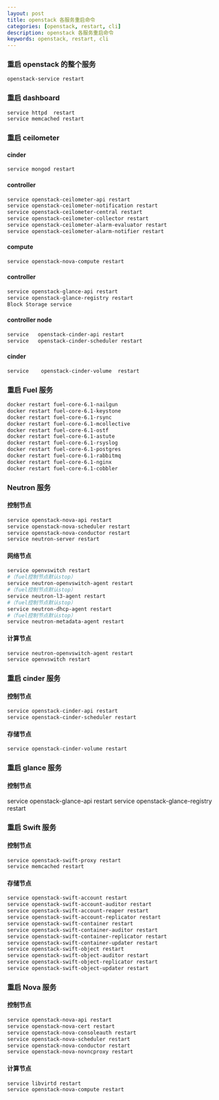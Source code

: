 ```yaml
---
layout: post
title: openstack 各服务重启命令
categories: [openstack, restart, cli]
description: openstack 各服务重启命令
keywords: openstack, restart, cli
---
```


### 重启 openstack 的整个服务
``` sh
openstack-service restart
```

### 重启 dashboard
``` sh
service httpd  restart 
service memcached restart
```
### 重启 ceilometer
#### cinder
``` sh
service mongod restart
```
#### controller
``` sh
service openstack-ceilometer-api restart  
service openstack-ceilometer-notification restart
service openstack-ceilometer-central restart
service openstack-ceilometer-collector restart
service openstack-ceilometer-alarm-evaluator restart
service openstack-ceilometer-alarm-notifier restart
```
#### compute
``` sh
service openstack-nova-compute restart
```
#### controller
``` sh
service openstack-glance-api restart
service openstack-glance-registry restart
Block Storage service
```
#### controller node
``` sh
service   openstack-cinder-api restart
service   openstack-cinder-scheduler restart
```
#### cinder
``` sh
service    openstack-cinder-volume  restart
```
### 重启 Fuel 服务
``` sh
docker restart fuel-core-6.1-nailgun
docker restart fuel-core-6.1-keystone
docker restart fuel-core-6.1-rsync
docker restart fuel-core-6.1-mcollective
docker restart fuel-core-6.1-ostf
docker restart fuel-core-6.1-astute
docker restart fuel-core-6.1-rsyslog
docker restart fuel-core-6.1-postgres
docker restart fuel-core-6.1-rabbitmq
docker restart fuel-core-6.1-nginx
docker restart fuel-core-6.1-cobbler
```
### Neutron 服务
#### 控制节点
``` sh
service openstack-nova-api restart
service openstack-nova-scheduler restart
service openstack-nova-conductor restart
service neutron-server restart
```
#### 网络节点
``` sh
service openvswitch restart
#（fuel控制节点默认stop）
service neutron-openvswitch-agent restart
#（fuel控制节点默认stop）
service neutron-l3-agent restart
#（fuel控制节点默认stop）
service neutron-dhcp-agent restart
#（fuel控制节点默认stop）
service neutron-metadata-agent restart
```
#### 计算节点
``` sh
service neutron-openvswitch-agent restart
service openvswitch restart
```
### 重启 cinder 服务
#### 控制节点
``` sh
service openstack-cinder-api restart
service openstack-cinder-scheduler restart
```
#### 存储节点
``` sh
service openstack-cinder-volume restart
```
### 重启 glance 服务
#### 控制节点
service openstack-glance-api restart
service openstack-glance-registry restart
### 重启 Swift 服务
#### 控制节点
``` sh
service openstack-swift-proxy restart
service memcached restart
```
#### 存储节点
``` sh
service openstack-swift-account restart
service openstack-swift-account-auditor restart
service openstack-swift-account-reaper restart
service openstack-swift-account-replicator restart
service openstack-swift-container restart
service openstack-swift-container-auditor restart
service openstack-swift-container-replicator restart
service openstack-swift-container-updater restart
service openstack-swift-object restart
service openstack-swift-object-auditor restart
service openstack-swift-object-replicator restart
service openstack-swift-object-updater restart
```
### 重启 Nova 服务
#### 控制节点
``` sh
service openstack-nova-api restart
service openstack-nova-cert restart
service openstack-nova-consoleauth restart
service openstack-nova-scheduler restart
service openstack-nova-conductor restart
service openstack-nova-novncproxy restart
```
#### 计算节点
``` sh
service libvirtd restart
service openstack-nova-compute restart
```